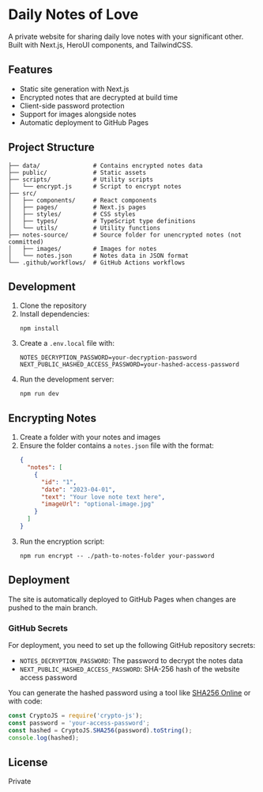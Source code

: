 # Daily Notes of Love

A private website for sharing daily love notes with your significant other. Built with Next.js, HeroUI components, and TailwindCSS.

## Features

- Static site generation with Next.js
- Encrypted notes that are decrypted at build time
- Client-side password protection
- Support for images alongside notes
- Automatic deployment to GitHub Pages

## Project Structure

```
├── data/               # Contains encrypted notes data
├── public/             # Static assets
├── scripts/            # Utility scripts
│   └── encrypt.js      # Script to encrypt notes
├── src/
│   ├── components/     # React components
│   ├── pages/          # Next.js pages
│   ├── styles/         # CSS styles
│   ├── types/          # TypeScript type definitions
│   └── utils/          # Utility functions
├── notes-source/       # Source folder for unencrypted notes (not committed)
│   ├── images/         # Images for notes
│   └── notes.json      # Notes data in JSON format
└── .github/workflows/  # GitHub Actions workflows
```

## Development

1. Clone the repository
2. Install dependencies:
   ```
   npm install
   ```
3. Create a `.env.local` file with:
   ```
   NOTES_DECRYPTION_PASSWORD=your-decryption-password
   NEXT_PUBLIC_HASHED_ACCESS_PASSWORD=your-hashed-access-password
   ```
4. Run the development server:
   ```
   npm run dev
   ```

## Encrypting Notes

1. Create a folder with your notes and images
2. Ensure the folder contains a `notes.json` file with the format:
   ```json
   {
     "notes": [
       {
         "id": "1",
         "date": "2023-04-01",
         "text": "Your love note text here",
         "imageUrl": "optional-image.jpg"
       }
     ]
   }
   ```
3. Run the encryption script:
   ```
   npm run encrypt -- ./path-to-notes-folder your-password
   ```

## Deployment

The site is automatically deployed to GitHub Pages when changes are pushed to the main branch.

### GitHub Secrets

For deployment, you need to set up the following GitHub repository secrets:

- `NOTES_DECRYPTION_PASSWORD`: The password to decrypt the notes data
- `NEXT_PUBLIC_HASHED_ACCESS_PASSWORD`: SHA-256 hash of the website access password

You can generate the hashed password using a tool like [SHA256 Online](https://emn178.github.io/online-tools/sha256.html) or with code:

```javascript
const CryptoJS = require('crypto-js');
const password = 'your-access-password';
const hashed = CryptoJS.SHA256(password).toString();
console.log(hashed);
```

## License

Private
